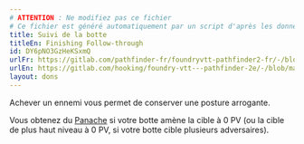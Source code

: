 ```yaml
---
# ATTENTION : Ne modifiez pas ce fichier
# Ce fichier est généré automatiquement par un script d'après les données du module Foundry VTT officiel et de sa traduction
title: Suivi de la botte
titleEn: Finishing Follow-through
id: DY6pNO3GzHeKSxmQ
urlFr: https://gitlab.com/pathfinder-fr/foundryvtt-pathfinder2-fr/-/blob/master/data/feats/DY6pNO3GzHeKSxmQ.htm
urlEn: https://gitlab.com/hooking/foundry-vtt---pathfinder-2e/-/blob/master/packs/data/feats.db/finishing-follow-through.json
layout: dons
---
```

Achever un ennemi vous permet de conserver une posture arrogante.

Vous obtenez du [Panache](../capacité-classe/panache.md) si votre botte amène la cible à 0 PV (ou la cible de plus haut niveau à 0 PV, si votre botte cible plusieurs adversaires).
